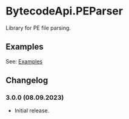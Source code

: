 # BytecodeApi.PEParser

Library for PE file parsing.

## Examples

See: [Examples](https://github.com/bytecode77/bytecode-api/blob/master/BytecodeApi.PEParser/README.md)

## Changelog

### 3.0.0 (08.09.2023)

* Initial release.